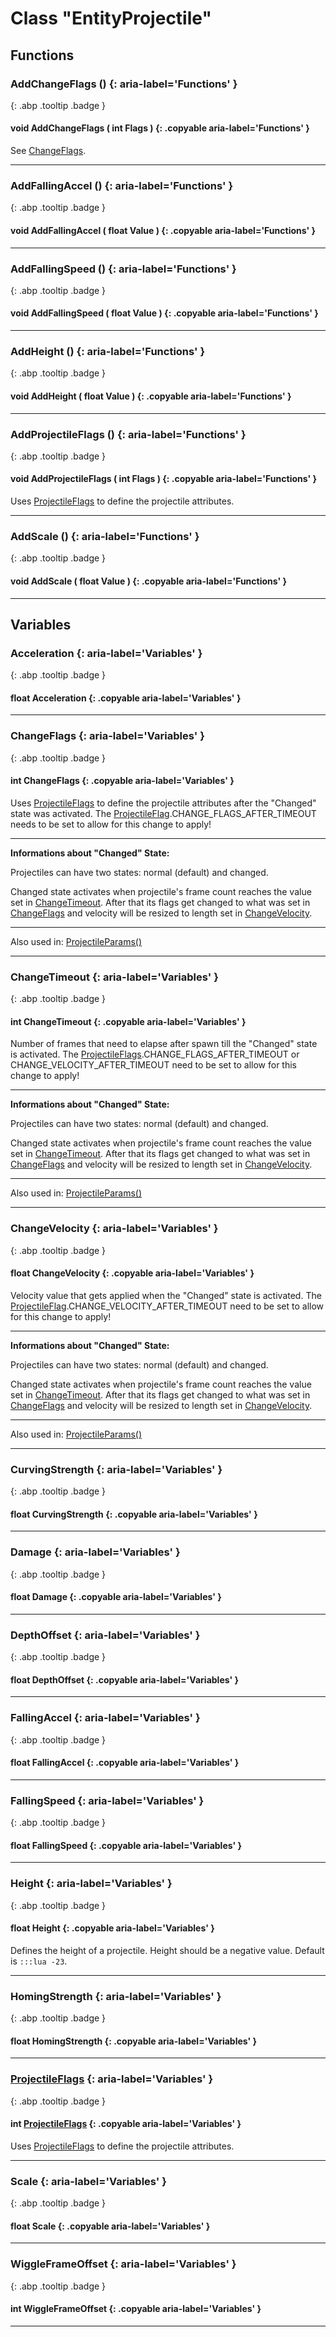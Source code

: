 # Class "EntityProjectile"
## Functions
### AddChangeFlags () {: aria-label='Functions' }
[ ](#){: .abp .tooltip .badge }
#### void AddChangeFlags ( int Flags ) {: .copyable aria-label='Functions' }

See [ChangeFlags](#ChangeFlags).
___ 
### AddFallingAccel () {: aria-label='Functions' }
[ ](#){: .abp .tooltip .badge }
#### void AddFallingAccel ( float Value ) {: .copyable aria-label='Functions' }

___ 
### AddFallingSpeed () {: aria-label='Functions' }
[ ](#){: .abp .tooltip .badge }
#### void AddFallingSpeed ( float Value ) {: .copyable aria-label='Functions' }

___ 
### AddHeight () {: aria-label='Functions' }
[ ](#){: .abp .tooltip .badge }
#### void AddHeight ( float Value ) {: .copyable aria-label='Functions' }

___ 
### AddProjectileFlags () {: aria-label='Functions' }
[ ](#){: .abp .tooltip .badge }
#### void AddProjectileFlags ( int Flags ) {: .copyable aria-label='Functions' }

Uses [ProjectileFlags](../enums/ProjectileFlags) to define the projectile attributes.
___ 
### AddScale () {: aria-label='Functions' }
[ ](#){: .abp .tooltip .badge }
#### void AddScale ( float Value ) {: .copyable aria-label='Functions' }

___ 
## Variables
### Acceleration {: aria-label='Variables' }
[ ](#){: .abp .tooltip .badge }
#### float Acceleration  {: .copyable aria-label='Variables' }

___ 
### ChangeFlags {: aria-label='Variables' }
[ ](#){: .abp .tooltip .badge }
#### int ChangeFlags  {: .copyable aria-label='Variables' }

Uses [ProjectileFlags](../enums/ProjectileFlags) to define the projectile attributes after the "Changed" state was activated.
The [ProjectileFlag](../enums/ProjectileFlags).CHANGE_FLAGS_AFTER_TIMEOUT needs to be set to allow for this change to apply!
____
**Informations about "Changed" State:**

Projectiles can have two states: normal (default) and changed.


Changed state activates when projectile's frame count reaches the value set in [ChangeTimeout](#ChangeTimeout). After that its flags get changed to what was set in [ChangeFlags](#ChangeFlags) and velocity will be resized to length set in [ChangeVelocity](#ChangeVelocity).
____
Also used in: [ProjectileParams()](../ProjectileParams)
___ 
### ChangeTimeout {: aria-label='Variables' }
[ ](#){: .abp .tooltip .badge }
#### int ChangeTimeout  {: .copyable aria-label='Variables' }

Number of frames that need to elapse after spawn till the "Changed" state is activated.
The [ProjectileFlags](../enums/ProjectileFlags).CHANGE_FLAGS_AFTER_TIMEOUT or CHANGE_VELOCITY_AFTER_TIMEOUT need to be set to allow for this change to apply!
____
**Informations about "Changed" State:**

Projectiles can have two states: normal (default) and changed.


Changed state activates when projectile's frame count reaches the value set in [ChangeTimeout](#ChangeTimeout). After that its flags get changed to what was set in [ChangeFlags](#ChangeFlags) and velocity will be resized to length set in [ChangeVelocity](#ChangeVelocity).
____
Also used in: [ProjectileParams()](../ProjectileParams)
___ 
### ChangeVelocity {: aria-label='Variables' }
[ ](#){: .abp .tooltip .badge }
#### float ChangeVelocity  {: .copyable aria-label='Variables' }

Velocity value that gets applied when the "Changed" state is activated.
The [ProjectileFlag](../enums/ProjectileFlags).CHANGE_VELOCITY_AFTER_TIMEOUT need to be set to allow for this change to apply!
____
**Informations about "Changed" State:**

Projectiles can have two states: normal (default) and changed.


Changed state activates when projectile's frame count reaches the value set in [ChangeTimeout](#ChangeTimeout). After that its flags get changed to what was set in [ChangeFlags](#ChangeFlags) and velocity will be resized to length set in [ChangeVelocity](#ChangeVelocity).
____
Also used in: [ProjectileParams()](../ProjectileParams)
___ 
### CurvingStrength {: aria-label='Variables' }
[ ](#){: .abp .tooltip .badge }
#### float CurvingStrength  {: .copyable aria-label='Variables' }

___ 
### Damage {: aria-label='Variables' }
[ ](#){: .abp .tooltip .badge }
#### float Damage  {: .copyable aria-label='Variables' }

___ 
### DepthOffset {: aria-label='Variables' }
[ ](#){: .abp .tooltip .badge }
#### float DepthOffset  {: .copyable aria-label='Variables' }

___ 
### FallingAccel {: aria-label='Variables' }
[ ](#){: .abp .tooltip .badge }
#### float FallingAccel  {: .copyable aria-label='Variables' }

___ 
### FallingSpeed {: aria-label='Variables' }
[ ](#){: .abp .tooltip .badge }
#### float FallingSpeed  {: .copyable aria-label='Variables' }

___ 
### Height {: aria-label='Variables' }
[ ](#){: .abp .tooltip .badge }
#### float Height  {: .copyable aria-label='Variables' }

Defines the height of a projectile. Height should be a negative value. Default is `:::lua -23`.
___ 
### HomingStrength {: aria-label='Variables' }
[ ](#){: .abp .tooltip .badge }
#### float HomingStrength  {: .copyable aria-label='Variables' }

___ 
### [ProjectileFlags](../enums/ProjectileFlags) {: aria-label='Variables' }
[ ](#){: .abp .tooltip .badge }
#### int [ProjectileFlags](../enums/ProjectileFlags)  {: .copyable aria-label='Variables' }

Uses [ProjectileFlags](../enums/ProjectileFlags) to define the projectile attributes.
___ 
### Scale {: aria-label='Variables' }
[ ](#){: .abp .tooltip .badge }
#### float Scale  {: .copyable aria-label='Variables' }

___ 
### WiggleFrameOffset {: aria-label='Variables' }
[ ](#){: .abp .tooltip .badge }
#### int WiggleFrameOffset  {: .copyable aria-label='Variables' }

___ 
